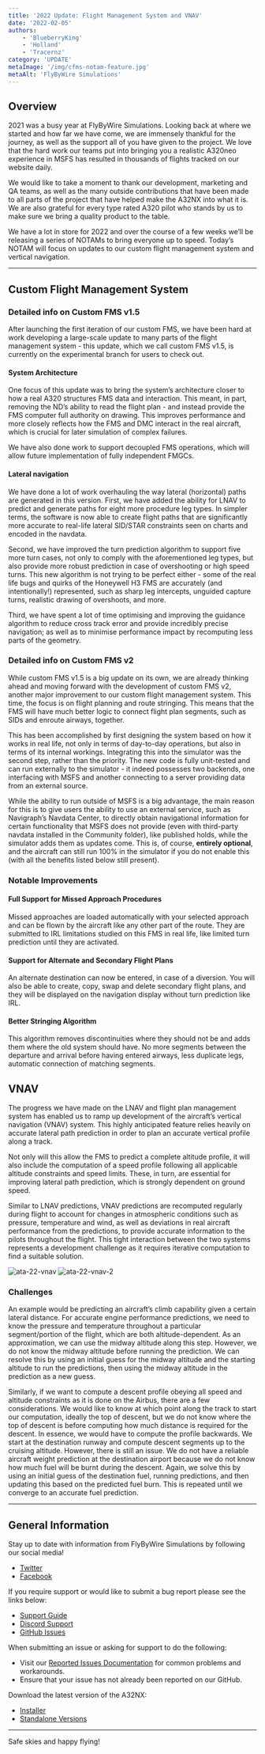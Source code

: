 ```yaml
---
title: '2022 Update: Flight Management System and VNAV'
date: '2022-02-05'
authors:
    - 'BlueberryKing'
    - 'Holland'
    - 'Tracernz'
category: 'UPDATE'
metaImage: '/img/cfms-notam-feature.jpg'
metaAlt: 'FlyByWire Simulations'
---
```


## Overview

2021 was a busy year at FlyByWire Simulations. Looking back at where we started and how far we have come, we are immensely thankful for the journey, as well as the support all of you have given to the project. We love that the hard work our teams put into bringing you a realistic A320neo experience in MSFS has resulted in thousands of flights tracked on our website daily.

We would like to take a moment to thank our development, marketing and QA teams, as well as the many outside contributions that have been made to all parts of the project that have helped make the A32NX into what it is. We are also grateful for every type rated A320 pilot who stands by us to make sure we bring a quality product to the table.

We have a lot in store for 2022 and over the course of a few weeks we’ll be releasing a series of NOTAMs to bring everyone up to speed. Today’s NOTAM will focus on updates to our custom flight management system and vertical navigation.

---

## Custom Flight Management System

### Detailed info on Custom FMS v1.5
After launching the first iteration of our custom FMS, we have been hard at work developing a large-scale update to many parts of the flight management system - this update, which we call custom FMS v1.5, is currently on the experimental branch for users to check out.

#### System Architecture
One focus of this update was to bring the system’s architecture closer to how a real A320 structures FMS data and interaction. This meant, in part, removing the ND’s ability to read the flight plan - and instead provide the FMS computer full authority on drawing. This improves performance and more closely reflects how the FMS and DMC interact in the real aircraft, which is crucial for later simulation of complex failures.

We have also done work to support decoupled FMS operations, which will allow future implementation of fully independent FMGCs.

#### Lateral navigation
We have done a lot of work overhauling the way lateral (horizontal) paths are generated in this version. First, we have added the ability for LNAV to predict and generate paths for eight more procedure leg types. In simpler terms, the software is now able to create flight paths that are significantly more accurate to real-life lateral SID/STAR constraints seen on charts and encoded in the navdata.

Second, we have improved the turn prediction algorithm to support five more turn cases, not only to comply with the aforementioned leg types, but also provide more robust prediction in case of overshooting or high speed turns. This new algorithm is not trying to be perfect either - some of the real life bugs and quirks of the Honeywell H3 FMS are accurately (and intentionally!) represented, such as sharp leg intercepts, unguided capture turns, realistic drawing of overshoots, and more.

Third, we have spent a lot of time optimising and improving the guidance algorithm to reduce cross track error and provide incredibly precise navigation; as well as to minimise performance impact by recomputing less parts of the geometry.

### Detailed info on Custom FMS v2
While custom FMS v1.5 is a big update on its own, we are already thinking ahead and moving forward with the development of custom FMS v2, another major improvement to our custom flight management system. This time, the focus is on flight planning and route stringing. This means that the FMS will have much better logic to connect flight plan segments, such as SIDs and enroute airways, together.

This has been accomplished by first designing the system based on how it works in real life, not only in terms of day-to-day operations, but also in terms of its internal workings. Integrating this into the simulator was the second step, rather than the priority. The new code is fully unit-tested and can run externally to the simulator - it indeed possesses two backends, one interfacing with MSFS and another connecting to a server providing data from an external source.

While the ability to run outside of MSFS is a big advantage, the main reason for this is to give users the ability to use an external service, such as Navigraph’s Navdata Center, to directly obtain navigational information for certain functionality that MSFS does not provide (even with third-party navdata installed in the Community folder), like published holds, while the simulator adds them as updates come. This is, of course, **entirely optional**, and the aircraft can still run 100% in the simulator if you do not enable this (with all the benefits listed below still present).

### Notable Improvements

#### Full Support for Missed Approach Procedures
Missed approaches are loaded automatically with your selected approach and can be flown by the aircraft like any other part of the route. They are submitted to IRL limitations studied on this FMS in real life, like limited turn prediction until they are activated.

#### Support for Alternate and Secondary Flight Plans
An alternate destination can now be entered, in case of a diversion. You will also be able to create, copy, swap and delete secondary flight plans, and they will be displayed on the navigation display without turn prediction like IRL.

#### Better Stringing Algorithm
This algorithm removes discontinuities where they should not be and adds them where the old system should have. No more segments between the departure and arrival before having entered airways, less duplicate legs, automatic connection of matching segments.

## VNAV

The progress we have made on the LNAV and flight plan management system has enabled us to ramp up development of the aircraft’s vertical navigation (VNAV) system. This highly anticipated feature relies heavily on accurate lateral path prediction in order to plan an accurate vertical profile along a track.

Not only will this allow the FMS to predict a complete altitude profile, it will also include the computation of a speed profile following all applicable altitude constraints and speed limits. These, in turn, are essential for improving lateral path prediction, which is strongly dependent on ground speed.

Similar to LNAV predictions, VNAV predictions are recomputed regularly during flight to account for changes in atmospheric conditions such as pressure, temperature and wind, as well as deviations in real aircraft performance from the predictions, to provide accurate information to the pilots throughout the flight. This tight interaction between the two systems represents a development challenge as it requires iterative computation to find a suitable solution.

![ata-22-vnav](/img/notam-images/feb2022-series/cfms/ATA-22-VNAV.jpg) ![ata-22-vnav-2](/img/notam-images/feb2022-series/cfms/ATA-22-VNAV-2.jpg)

### Challenges

An example would be predicting an aircraft’s climb capability given a certain lateral distance. For accurate engine performance predictions, we need to know the pressure and temperature throughout a particular segment/portion of the flight, which are both altitude-dependent. As an approximation, we can use the midway altitude along this step. However, we do not know the midway altitude before running the prediction. We can resolve this by using an initial guess for the midway altitude and the starting altitude to run the predictions, then using the midway altitude in the prediction as a new guess.

Similarly, if we want to compute a descent profile obeying all speed and altitude constraints as it is done on the Airbus, there are a few considerations. We would like to know at which point along the track to start our computation, ideally the top of descent, but we do not know where the top of descent is before computing how much distance is required for the descent. In essence, we would have to compute the profile backwards. We start at the destination runway and compute descent segments up to the cruising altitude. However, there is still an issue. We do not have a reliable aircraft weight prediction at the destination airport because we do not know how much fuel will be burnt during the descent. Again, we solve this by using an initial guess of the destination fuel, running predictions, and then updating this based on the predicted fuel burn. This is repeated until we converge to an accurate fuel prediction.

---

## General Information

Stay up to date with information from FlyByWire Simulations by following our social media!

- [Twitter](https://twitter.com/FlyByWireSim)
- [Facebook](https://www.facebook.com/FlyByWireSimulations/)

If you require support or would like to submit a bug report please see the links below:

- [Support Guide](https://docs.flybywiresim.com/fbw-a32nx/support/)
- [Discord Support](https://discord.gg/flybywire)
- [GitHub Issues](https://github.com/flybywiresim/a32nx/issues/new/choose)

When submitting an issue or asking for support to do the following:

- Visit our [Reported Issues Documentation](https://docs.flybywiresim.com/fbw-a32nx/support/reported-issues/) for common problems and workarounds.
- Ensure that your issue has not already been reported on our GitHub.

Download the latest version of the A32NX:

- [Installer](https://api.flybywiresim.com/installer)
- [Standalone Versions](https://flybywiresim.com/a32nx/#download)

---

Safe skies and happy flying!

